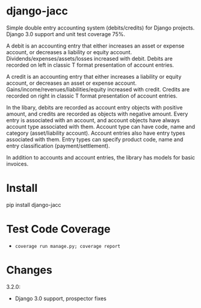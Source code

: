 django-jacc
===========

Simple double entry accounting system (debits/credits) for Django projects. Django 3.0 support and unit test coverage 75%.

A debit is an accounting entry that either increases an asset or expense account,
or decreases a liability or equity account. Dividends/expenses/assets/losses increased with debit.
Debits are recorded on left in classic T format presentation of account entries.

A credit is an accounting entry that either increases a liability or equity account, or decreases an asset or expense account. 
Gains/income/revenues/liabilities/equity increased with credit.
Credits are recorded on right in classic T format presentation of account entries.

In the libary, debits are recorded as account entry objects with positive amount, and credits are recorded as objects with negative amount. 
Every entry is associated with an account, and account objects have always account type associated with them. 
Account type can have code, name and category (asset/liability account). Account entries also have entry types associated with them. 
Entry types can specify product code, name and entry classification (payment/settlement).

In addition to accounts and account entries, the library has models for basic invoices.



Install
=======

pip install django-jacc


Test Code Coverage
==================

* `coverage run manage.py; coverage report`


Changes
=======

3.2.0:
+ Django 3.0 support, prospector fixes


